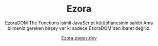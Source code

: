 <h1 align="center">Ezora</h1>
<p align="center">
  EzoraDOM The Functions isimli JavaScript kütüphanesinin sahibi
  Ama bilmeniz gereken birşey var ki sadece EzoraDOM'dan ibaret değiliz.
</p>
<p align="center"> <a href="https://ezora.pages.dev">Ezora.pages.dev</a></p>
